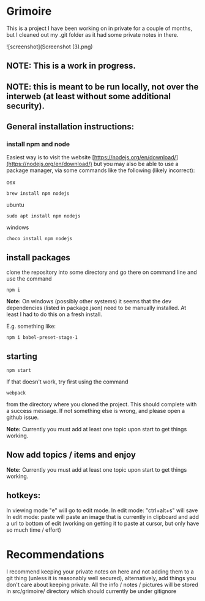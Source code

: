# Grimoire

This is a project I have been working on in private for a couple of months, but I cleaned out my .git folder as it had some private notes in there. 

![screenshot](Screenshot (3).png)

## NOTE: This is a work in progress. 

## NOTE: this is meant to be run locally, not over the interweb (at least without some additional security).  

## General installation instructions:
### install npm and node
Easiest way is to visit the website [https://nodejs.org/en/download/](https://nodejs.org/en/download/)
but you may also be able to use a package manager, via some commands like the following (likely incorrect): 

osx
```
brew install npm nodejs
```
ubuntu
```
sudo apt install npm nodejs
```  
windows
```
choco install npm nodejs
```
## install packages
clone the repository into some directory and go there on command line and use the command
```
npm i
```
**Note:**
On windows (possibly other systems) it seems that the dev dependencies (listed in package.json) need to be manually installed. At least I had to do this on a fresh install. 

E.g. something like:
```
npm i babel-preset-stage-1
```
## starting
```
npm start 
```
If that doesn't work, try first using the command 
```
webpack
```
from the directory where you cloned the project. This should complete with a success message. If not something else is wrong, and please open a github issue. 

**Note:** 
Currently you must add at least one topic upon start to get things working. 

## Now add topics / items and enjoy

**Note:** 
Currently you must add at least one topic upon start to get things working. 

## hotkeys: 
In viewing mode "e" will go to edit mode. 
In edit mode: "ctrl+alt+s" will save
In edit mode: paste will paste an image that is currently in clipboard and add a url to bottom of edit (working on getting it to paste at cursor, but only have so much time / effort)

# Recommendations
I recommend keeping your private notes on here and not adding them to a git thing (unless it is reasonably well secured), alternatively, add things you don't care about keeping private. All the info / notes / pictures will be stored in src/grimoire/ directory which should currently be under gitignore
